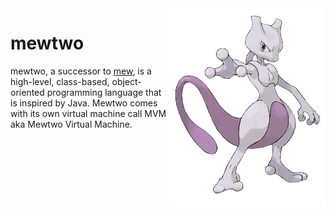 <img width="250px" align="right" alt="mew" src="./assets/mewtwo.png" title="mewtwo"/>

# mewtwo
mewtwo, a successor to <a href="https://github.com/iamHrithikRaj/mew">mew</a>, is a high-level, class-based, object-oriented programming language that is inspired by Java. Mewtwo comes with its own virtual machine call MVM aka Mewtwo Virtual Machine. 
